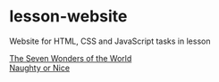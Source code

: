 # lesson-website
Website for HTML, CSS and JavaScript tasks in lesson

[The Seven Wonders of the World](https://retrocoder13.github.io/lesson-website/seven-wonders/)\
[Naughty or Nice](https://retrocoder13.github.io/lesson-website/naughty-nice/)